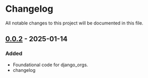 # Changelog

All notable changes to this project will be documented in this file.

## [0.0.2] - 2025-01-14

### Added

- Foundational code for django_orgs.
- changelog


[0.0.2]: https://github.com/jmitchel3/django-orgs/compare/v0.0.2...HEAD

